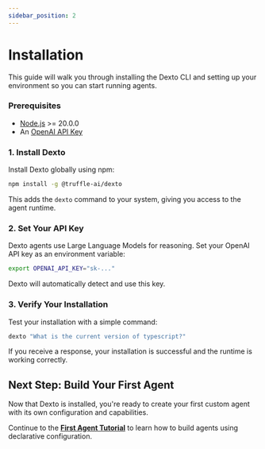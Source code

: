 ```yaml
---
sidebar_position: 2
---
```


# Installation

This guide will walk you through installing the Dexto CLI and setting up your environment so you can start running agents.

### Prerequisites
- [Node.js](https://nodejs.org/en/download) >= 20.0.0
- An [OpenAI API Key](https://platform.openai.com/api-keys)

### 1. Install Dexto
Install Dexto globally using npm:

```bash
npm install -g @truffle-ai/dexto
```
This adds the `dexto` command to your system, giving you access to the agent runtime.

### 2. Set Your API Key
Dexto agents use Large Language Models for reasoning. Set your OpenAI API key as an environment variable:

```bash
export OPENAI_API_KEY="sk-..."
```
Dexto will automatically detect and use this key.

### 3. Verify Your Installation
Test your installation with a simple command:

```bash
dexto "What is the current version of typescript?"
```

If you receive a response, your installation is successful and the runtime is working correctly.

## Next Step: Build Your First Agent
Now that Dexto is installed, you're ready to create your first custom agent with its own configuration and capabilities.

Continue to the **[First Agent Tutorial](./first-agent-tutorial.md)** to learn how to build agents using declarative configuration. 